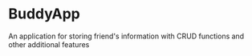# BuddyApp
An application for storing friend's information with CRUD functions and other additional features
